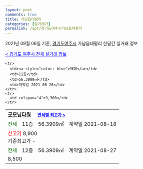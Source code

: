 ```yaml
---
layout: post
comments: true
title: 가남읍태평리
categories: [실거래가]
permalink: /apt/경기도여주시가남읍태평리
---
```


2021년 09월 06일 기준, <a href="/apt/경기도여주시">경기도여주시</a> 가남읍태평리 한달간 실거래 정보

<a style="color: blue;" href="/apt/경기도여주시">< 경기도 여주시 전체 실거래 정보</a>
<!---- start ---->
<table>
  <tr>
    <td colspan="4" style="font-weight: bold;"><a href="/apt/경기도여주시가남읍태평리굿모닝타워">굿모닝타워</a> &nbsp;&nbsp;&nbsp; <a style="color: blue; font-size: smaller;" href="/apt/경기도여주시가남읍태평리굿모닝타워">면적별 최고가 ></a></td>
  </tr>
    
    <tr>
      <td><a style="color: blue">매매</a></td>
      <td>11층</td>
      <td>56.3909㎡</td>
      <td>계약일 2021-08-26</td>
    </tr>
    <tr>
      <td colspan="4">9,300</td>
    </tr>
      
  <tr>
    <td><a style="color: darkgreen">전세</a></td>
    <td>11층</td>
    <td>56.3909㎡</td>
    <td>계약일 2021-08-18</td>
  </tr>
  <tr>
    <td colspan="4"><a style="color: red;">신고가 </a>8,900<br>기존최고가 -</td>
  </tr>
    
  <tr>
    <td><a style="color: darkgreen">전세</a></td>
    <td>12층</td>
    <td>56.3909㎡</td>
    <td>계약일 2021-08-27</td>
  </tr>
  <tr>
    <td colspan="4">8,500</td>
  </tr>
    
</table>
<!---- end ---->
    